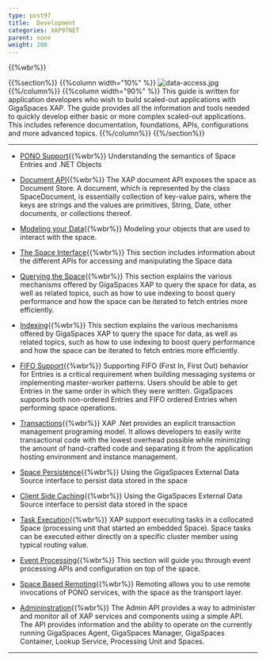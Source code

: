 ```yaml
---
type: post97
title:  Development
categories: XAP97NET
parent: none
weight: 200
---
```


{{%wbr%}}

{{%section%}}
{{%column width="10%" %}}
![data-access.jpg](/attachment_files/subject/data-access.png)
{{%/column%}}
{{%column width="90%" %}}
This guide is written for application developers who wish to build scaled-out applications with GigaSpaces XAP. The guide provides all the information and tools needed to quickly develop either basic or more complex scaled-out applications. This includes reference documentation, foundations, APIs, configurations and more advanced topics.
{{%/column%}}
{{%/section%}}

<hr/>

- [PONO Support](./poco-overview.html){{%wbr%}}
Understanding the semantics of Space Entries and .NET Objects

- [Document API](./document-overview.html){{%wbr%}}
The XAP document API exposes the space as Document Store. A document, which is represented by the class SpaceDocument, is essentially collection of key-value pairs, where the keys are strings and the values are primitives, String, Date, other documents, or collections thereof.


- [Modeling your Data](./modeling-your-data.html){{%wbr%}}
Modeling your objects that are used to interact with the space.

- [The Space Interface](./the-gigaspace-interface-overview.html){{%wbr%}}
This section includes information about the different APIs for accessing and manipulating the Space data


- [Querying the Space](./querying-the-space.html){{%wbr%}}
This section explains the various mechanisms offered by GigaSpaces XAP to query the space for data, as well as related topics, such as how to use indexing to boost query performance and how the space can be iterated to fetch entries more efficiently.


- [Indexing](./indexing-overview.html){{%wbr%}}
This section explains the various mechanisms offered by GigaSpaces XAP to query the space for data, as well as related topics, such as how to use indexing to boost query performance and how the space can be iterated to fetch entries more efficiently.


- [FIFO Support](./fifo-overview.html){{%wbr%}}
Supporting FIFO (First In, First Out) behavior for Entries is a critical requirement when building messaging systems or implementing master-worker patterns. Users should be able to get Entries in the same order in which they were written. GigaSpaces supports both non-ordered Entries and FIFO ordered Entries when performing space operations.


- [Transactions](./transaction-overview.html){{%wbr%}}
XAP .Net provides an explicit transaction management programing model. It allows developers to easily write transactional code with the lowest overhead possible while minimizing the amount of hand-crafted code and separating it from the application hosting environment and instance management.

- [Space Persistence](./space-persistency-overview.html){{%wbr%}}
Using the GigaSpaces External Data Source interface to persist data stored in the space

- [Client Side Caching](./client-side-caching.html){{%wbr%}}
Using the GigaSpaces External Data Source interface to persist data stored in the space

- [Task Execution](./task-execution-over-the-space.html){{%wbr%}}
XAP support executing tasks in a collocated Space (processing unit that started an embedded Space). Space tasks can be executed either directly on a specific cluster member using typical routing value.

- [Event Processing](./event-processing.html){{%wbr%}}
This section will guide you through event processing APIs and configuration on top of the space.

- [Space Based Remoting](./space-based-remoting.html){{%wbr%}}
Remoting allows you to use remote invocations of PONO services, with the space as the transport layer.

- [Admininstration](./admin-modules.html){{%wbr%}}
The Admin API provides a way to administer and monitor all of XAP services and components using a simple API. The API provides information and the ability to operate on the currently running GigaSpaces Agent, GigaSpaces Manager, GigaSpaces Container, Lookup Service, Processing Unit and Spaces.

<hr/>














